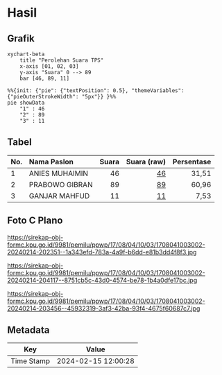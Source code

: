 # Hasil

## Grafik

```mermaid
xychart-beta
    title "Perolehan Suara TPS"
    x-axis [01, 02, 03]
    y-axis "Suara" 0 --> 89
    bar [46, 89, 11]
```

```mermaid
%%{init: {"pie": {"textPosition": 0.5}, "themeVariables": {"pieOuterStrokeWidth": "5px"}} }%%
pie showData
    "1" : 46
    "2" : 89
    "3" : 11
```

## Tabel

| No. | Nama Paslon    | Suara | Suara (raw) | Persentase |
|:--- |:-------------- | -----:| -----------:| ----------:|
| 1   | ANIES MUHAIMIN | 46    | [46][p-1]   | 31,51      |
| 2   | PRABOWO GIBRAN | 89    | [89][p-2]   | 60,96      |
| 3   | GANJAR MAHFUD  | 11    | [11][p-3]   | 7,53       |


[p-1]: https://github.com/gigit-pemilu/pemilu-2024-17-bengkulu/blob/main/pilpres/hitung-suara/sub/17-bengkulu/sub/08-kepahiang/sub/04-kepahiang/sub/1003-pensiunan/sub/002-tps/sub/paslon-1.txt
[p-2]: https://github.com/gigit-pemilu/pemilu-2024-17-bengkulu/blob/main/pilpres/hitung-suara/sub/17-bengkulu/sub/08-kepahiang/sub/04-kepahiang/sub/1003-pensiunan/sub/002-tps/sub/paslon-2.txt
[p-3]: https://github.com/gigit-pemilu/pemilu-2024-17-bengkulu/blob/main/pilpres/hitung-suara/sub/17-bengkulu/sub/08-kepahiang/sub/04-kepahiang/sub/1003-pensiunan/sub/002-tps/sub/paslon-3.txt

## Foto C Plano

https://sirekap-obj-formc.kpu.go.id/9981/pemilu/ppwp/17/08/04/10/03/1708041003002-20240214-202351--1a343efd-783a-4a9f-b6dd-e81b3dd4f8f3.jpg

https://sirekap-obj-formc.kpu.go.id/9981/pemilu/ppwp/17/08/04/10/03/1708041003002-20240214-204117--8751cb5c-43d0-4574-be78-1b4a0dfe17bc.jpg

https://sirekap-obj-formc.kpu.go.id/9981/pemilu/ppwp/17/08/04/10/03/1708041003002-20240214-203456--45932319-3af3-42ba-93f4-4675f60687c7.jpg


## Metadata

| Key        | Value               |
| ---------- | ------------------- |
| Time Stamp | 2024-02-15 12:00:28 |



